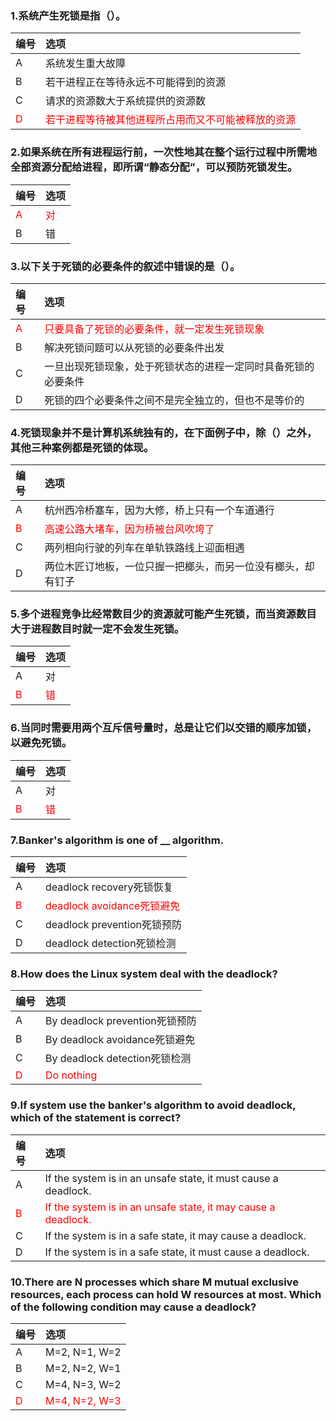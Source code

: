 ### 1.系统产生死锁是指（）。
|编号|选项|
|:-|:-|
|A|系统发生重大故障|
|B|若干进程正在等待永远不可能得到的资源|
|C|请求的资源数大于系统提供的资源数|
|<font color="red">D|<font color="red">若干进程等待被其他进程所占用而又不可能被释放的资源|

### 2.如果系统在所有进程运行前，一次性地其在整个运行过程中所需地全部资源分配给进程，即所谓“静态分配”，可以预防死锁发生。
|编号|选项|
|:-|:-|
|<font color="red">A|<font color="red">对|
|B|错|

### 3.以下关于死锁的必要条件的叙述中错误的是（）。
|编号|选项|
|:-|:-|
|<font color="red">A|<font color="red">只要具备了死锁的必要条件，就一定发生死锁现象|
|B|解决死锁问题可以从死锁的必要条件出发|
|C|一旦出现死锁现象，处于死锁状态的进程一定同时具备死锁的必要条件|
|D|死锁的四个必要条件之间不是完全独立的，但也不是等价的|

### 4.死锁现象并不是计算机系统独有的，在下面例子中，除（）之外，其他三种案例都是死锁的体现。
|编号|选项|
|:-|:-|
|A|杭州西冷桥塞车，因为大修，桥上只有一个车道通行|
|<font color="red">B|<font color="red">高速公路大堵车，因为桥被台风吹垮了|
|C|两列相向行驶的列车在单轨铁路线上迎面相遇|
|D|两位木匠订地板，一位只握一把榔头，而另一位没有榔头，却有钉子|

### 5.多个进程竞争比经常数目少的资源就可能产生死锁，而当资源数目大于进程数目时就一定不会发生死锁。
|编号|选项|
|:-|:-|
|A|对|
|<font color="red">B|<font color="red">错|

### 6.当同时需要用两个互斥信号量时，总是让它们以交错的顺序加锁，以避免死锁。
|编号|选项|
|:-|:-|
|A|对|
|<font color="red">B|<font color="red">错|

### 7.Banker's algorithm is one of __ algorithm.
|编号|选项|
|:-|:-|
|A|deadlock recovery死锁恢复|
|<font color="red">B|<font color="red">deadlock avoidance死锁避免|
|C|deadlock prevention死锁预防|
|D|deadlock detection死锁检测|

### 8.How does the Linux system deal with the deadlock?
|编号|选项|
|:-|:-|
|A|By deadlock prevention死锁预防|
|B|By deadlock avoidance死锁避免|
|C|By deadlock detection死锁检测|
|<font color="red">D|<font color="red">Do nothing|

### 9.If system use the banker's algorithm to avoid deadlock, which of the statement is correct?
|编号|选项|
|:-|:-|
|A|If the system is in an unsafe state, it must cause a deadlock.|
|<font color="red">B|<font color="red">If the system is in an unsafe state, it may cause a deadlock.|
|C|If the system is in a safe state, it may cause a deadlock.|
|D|If the system is in a safe state, it must cause a deadlock.|

### 10.There are N processes which share M mutual exclusive resources, each process can hold W resources at most. Which of the following condition may cause a deadlock?
|编号|选项|
|:-|:-|
|A|M=2, N=1, W=2|
|B|M=2, N=2, W=1|
|C|M=4, N=3, W=2|
|<font color="red">D|<font color="red">M=4, N=2, W=3|

